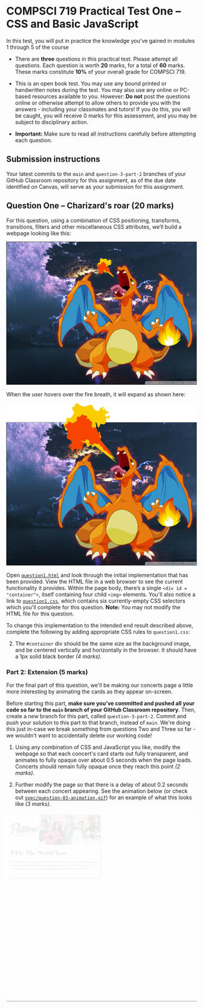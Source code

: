 # COMPSCI 719 Practical Test One &ndash; CSS and Basic JavaScript
In this test, you will put in practice the knowledge you've gained in modules 1 through 5 of the course

- There are **three** questions in this practical test. Please attempt all questions. Each question is worth **20** marks, for a total of **60** marks. These marks constitute **10%** of your overall grade for COMPSCI 719.

- This is an open book test. You may use any bound printed or handwritten notes during the test. You may also use any online or PC-based resources available to you. However: **Do not** post the questions online or otherwise attempt to allow others to provide you with the answers - including your classmates and tutors! If you do this, you will be caught, you will receive 0 marks for this assessment, and you may be subject to disciplinary action.

- **Important:** Make sure to read all instructions carefully before attempting each question.


## Submission instructions
Your latest commits to the `main` and `question-3-part-2` branches of your GitHub Classroom repository for this assignment, as of the due date identified on Canvas, will serve as your submission for this assignment.


## Question One &ndash; Charizard's roar (20 marks)
For this question, using a combination of CSS positioning, transforms, transitions, filters and other miscellaneous CSS attributes, we’ll build a webpage looking like this:

![](./spec/question-01-screenshot-01.png)

When the user hovers over the fire breath, it will expand as shown here:

![](./spec/question-01-screenshot-02.png)

Open [`question1.html`](./question-01/question1.html) and look through the initial implementation that has been provided. View the HTML file in a web browser to see the current functionality it provides. Within the page body, there’s a single `<div id = "container">`, itself containing four child `<img>` elements. You'll also notice a link to [`question1.css`](./question-01/question1.css), which contains six currently-empty CSS selectors which you'll complete for this question. **Note:** You may not modify the HTML file for this question.

To change this implementation to the intended end result described above, complete the following by adding appropriate CSS rules to `question1.css`:

<!-- 1. The `#background` image should be sized to 800 x 600 px *(1 mark)*. -->

2. The `#container` div should be the same size as the background image, and be centered vertically and horizontally in the browser. It should have a 1px solid black border *(4 marks)*.

<!-- 3. The `#charizard` image should have a height of 500px, and should be positioned 210px from the left, and 90px from the top, of the div’s edges. It should appear above the #background image *(3 marks)*. -->

<!-- 4. The `#tail` image should be 100px wide, and should be positioned 315px from the top, and 634px from the left, of the div’s edges. It should appear above the #charizard image *(2 marks)*. -->

<!-- 5. The `#breath` image should be 100px wide, and be positioned 100px from the top, and 360px from the left, of the div’s edges. It should be rotated by 45 degrees and should appear above the #charizard image *(4 marks)*. -->

<!-- 6. The origin point of the rotation above should not be the centre of the image, but rather, set to 90% of the image's width, and 50% of the image’s height *(1 mark)*. This can be done by setting the transform-origin property as follows: `transform-origin: 90% 50%;` -->

<!-- 7. When the user hovers over the `#breath` image, it should be scaled to 300% of its original size. The transition between different sizes should take one second to complete *(3 marks)*. -->

<!-- 8. To achieve the subtle glowing effect of the #charizard image as shown in the screenshots above, investigate the CSS drop-shadow() function which can be applied as a filter *(2 marks)*. To get the marks for part 8, you don’t need to get the glow effect exactly the same - just reasonably close! -->


<!-- ## Question Two &ndash; Cats (20 marks)
In this question, we will appropriately style a webpage in a grid-style layout. Examining [`question2.html`](./question-02-03/question2.html), you'’'ll notice that the page has several HTML elements containing dummy data, organized into card `<div>`s. For the first part of this question, we will modify only [`question2.css`](./question-02-03/question2.css) to style the webpage so it looks like the following screenshot:

![](./spec/question-02-screenshot-01.png)

### Part 1: Styling (16 marks)
To begin, apply styles to question2.css such that the website looks as per the above screenshot. Specifically, apply the following styles: -->

<!-- 1. The `#container` div should have a top margin of 50px, and auto left and right margins. It should be 1000px wide *(2 marks)*. -->

<!-- 2. The `#container` div should lay out its child components using CSS grid. The grid should have two equally-sized columns, and auto rows. There should be a gap of 20px in between each grid item, both vertically and horizontally *(4 marks)*. -->

<!-- 3. The `.card` divs should have a 1px solid light gray border. In addition, they should have a dark gray box-shadow of 5px horizontally, 5px vertically, with a 3px blur. **Hint:** Investigate the CSS `box-shadow` property for this *(3 marks)*. -->

<!-- 4. The `.card` divs should lay out their child components using flexbox. The flex direction should be column, and the content should be justified at the start *(3 marks)*. -->

<!-- 5. The `.card-image` images should have a width of 100%, and should have the following property set so that they maintain their aspect ratio when resized: `object-fit: cover;` *(2 marks)*. -->

<!-- 6. The `.card-body` divs should have a 5px margin on the bottom, left, and right *(2 marks)*. -->

<!-- ### Part 2: Responsive design (4 marks)
Further style your design such that it is responsive. Specifically, apply the following styles:

1. When viewing your webpage on a screen of size 1000px or less, the width of the `#container` div should be changed to 100%, and its left and right margins should be removed *(2 marks)*. -->

<!-- 2. When viewing your webpage on a screen of size 800px or less, the `#container` div's grid should additionally be changed to have only one column *(2 marks)*. -->

<!-- ![](./spec/question-02-screenshot-02.png)


## Question Three &ndash; Concerts (20 marks)
**Note: If you’re stuck with Question Two, you can still get the marks for Question Three even if Question Two isn’t complete.**

For this question, we'll remove the dummy cat data in Question Two, and replace it with information about concerts, loaded from JavaScript. The end result of your web app will look like the following screenshot:

![](./spec/question-03-screenshot.png)

### Part 1: JSON and creating HTML elements (15 marks)
Begin by **commenting out (DO NOT DELETE)** all the HTML elements *inside* the `#container div` (but **not** the container itself). Then, examine the files [`question3-concerts.js`](./question-02-03/question3-concerts.js) and `question3.js`(./question-02-03/question3.js). `question3-concerts.js` contains an array of JSON concert objects which are to be displayed as cards in your webpage. `question3.js` contains a starting point in which you will complete the implementation. Complete the JavaScript implementation by performing the following steps: -->

<!-- 1. Add the necessary tags to `question2.html`'s `<head>`, to load the two JavaScript files. `question3-concerts.js` should be loaded first *(2 marks)*. -->

<!-- 2. At the marked location within `question3.js`, create a function called `addCard()`. This function should:

   - Accept a single argument, which will be the info about a single concert. Name the argument appropriately *(3 marks)*. -->

   <!-- - Get a reference to the `#container` div *(2 marks)*.

   - Add the HTML elements given in the comments to the `#container` div. The contents of the HTML elements should be obtained from the concert object that's given as an argument *(4 marks)*. -->

<!-- 3. At the marked location within `question3.js`, loop through each element in the `concerts` array. For each concert in the array, the `addCard()` function should be called, supplying that concert as a parameter. **Hint:** Any looping method will work (and receive full marks), but the `forEach()` function is recommended *(4 marks)*.

#### Hints
- Even though the `concerts` array is declared in a different file, you should still be able to access it from `question3.js` as long as you import both script files properly in step 1 above.

- Remember that you can look at `question3-concerts.js` to see the JSON structure for a single concert object.

- When using template literal strings, the strings are allowed to span multiple lines. For example, the following code is perfectly legal in JavaScript:

```js
const myLiteral = `
    <ol>
        <li>Andrew gives good hints in tests</li>
    </ol>`;
```

This tip might help you to make your template literals (should you choose to use them) more readable / manageable. -->

### Part 2: Extension (5 marks)
For the final part of this question, we'll be making our concerts page a little more interesting by animating the cards as they appear on-screen.

Before starting this part, **make sure you've committed and pushed all your code so far to the `main` branch of your GitHub Classroom repository**. Then, create a *new* branch for this part, called `question-3-part-2`. Commit and push your solution to this part to that branch, instead of `main`. We're doing this just in-case we break something from questions Two and Three so far - we wouldn't want to accidentally delete our working code!

1. Using any combination of CSS and JavaScript you like, modify the webpage so that each concert's card starts out fully transparent, and animates to fully opaque over about 0.5 seconds when the page loads. Concerts should remain fully opaque once they reach this point *(2 marks)*.

2. Further modify the page so that there is a delay of about 0.2 seconds between each concert appearing. See the animation below (or check out [`spec/question-03-animation.gif`](./spec/question-03-animation.gif)) for an example of what this looks like *(3 marks)*.

![](./spec/question-03-animation.gif)
